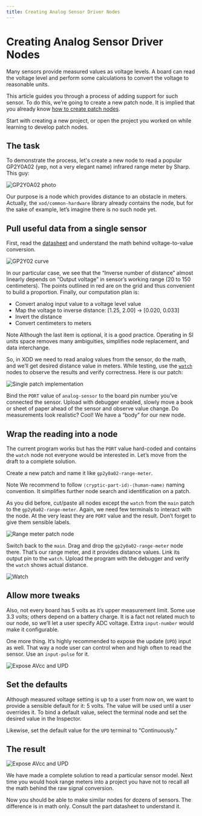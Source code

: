 ```yaml
---
title: Creating Analog Sensor Driver Nodes
---
```


# Creating Analog Sensor Driver Nodes

Many sensors provide measured values as voltage levels. A board can read the voltage level and perform some calculations to convert the voltage to reasonable units.

This article guides you through a process of adding support for such sensor. To do this, we’re going to create a new patch node. It is implied that you already know [how to create patch nodes](../nodes-for-xod-in-xod/).

Start with creating a new project, or open the project you worked on while learning to develop patch nodes.

## The task

To demonstrate the process, let's create a new node to read a popular GP2Y0A02 (yep, not a very elegant name) infrared range meter by Sharp. This guy:

![GP2Y0A02 photo](./gp2y0a02.jpg)

Our purpose is a node which provides distance to an obstacle in meters. Actually, the `xod/common-hardware` library already contains the node, but for the sake of example, let’s imagine there is no such node yet.

## Pull useful data from a single sensor

First, read the [datasheet](./gp2y0a02-datasheet.pdf) and understand the math behind voltage-to-value conversion.

![GP2Y02 curve](./gp2y0a02-curve.png)

In our particular case, we see that the “Inverse number of distance” almost linearly depends on “Output voltage” in sensor’s working range (20 to 150 centimeters). The points outlined in red are on the grid and thus convenient to build a proportion. Finally, our computation plan is:

- Convert analog input value to a voltage level value
- Map the voltage to inverse distance: [1.25, 2.00] → [0.020, 0.033]
- Invert the distance
- Convert centimeters to meters

<div class="ui segment note">
<span class="ui ribbon label">Note</span>
Although the last item is optional, it is a good practice. Operating in SI
units space removes many ambiguities, simplifies node replacement, and data
interchange.
</div>

So, in XOD we need to read analog values from the sensor, do the math, and we’ll get desired distance value in meters. While testing, use the [`watch`](/libs/xod/debug/watch/) nodes to observe the results and verify correctness. Here is our patch:

![Single patch implementation](./step1.patch.png)

Bind the `PORT` value of `analog-sensor` to the board pin number you’ve connected the sensor. Upload with debugger enabled, slowly move a book or sheet of paper ahead of the sensor and observe value change. Do measurements look realistic? Cool! We have a “body” for our new node.

## Wrap the reading into a node

The current program works but has the `PORT` value hard-coded and contains the `watch` node not everyone would be interested in. Let’s move from the draft to a complete solution.

Create a new patch and name it like `gp2y0a02-range-meter`.

<div class="ui segment note">
<span class="ui ribbon label">Note</span>
We recommend to follow <code>⟨cryptic-part-id⟩-⟨human-name⟩</code> naming convention. It
simplifies further node search and identification on a patch.
</div>

As you did before, cut/paste all nodes except the `watch` from the `main` patch to the `gp2y0a02-range-meter`. Again, we need few terminals to interact with the node. At the very least they are `PORT` value and the result. Don’t forget to give them sensible labels.

![Range meter patch node](./step2a.patch.png)

Switch back to the `main`. Drag and drop the `gp2y0a02-range-meter` node there. That’s our range meter, and it provides distance values. Link its output pin to the `watch`. Upload the program with the debugger and verify the `watch` shows actual distance.

![Watch](./step2b.gif)

## Allow more tweaks

Also, not every board has 5 volts as it’s upper measurement limit. Some use 3.3 volts; others depend on a battery charge. It is a fact not related much to our node, so we’ll let a user specify ADC voltage. Extra `input-number` would make it configurable.

One more thing. It’s highly recommended to expose the update (`UPD`) input as well. That way a node user can control when and high often to read the sensor. Use an `input-pulse` for it.

![Expose AVcc and UPD](./step3a.patch.png)

## Set the defaults

Although measured voltage setting is up to a user from now on, we want to provide a sensible default for it: 5 volts. The value will be used until a user overrides it. To bind a default value, select the terminal node and set the desired value in the Inspector.

Likewise, set the default value for the `UPD` terminal to “Continuously.”

## The result

![Expose AVcc and UPD](./step3b.patch.png)

We have made a complete solution to read a particular sensor model. Next time you would hook range meters into a project you have not to recall all the math behind the raw signal conversion.

Now you should be able to make similar nodes for dozens of sensors. The difference is in math only. Consult the part datasheet to understand it.
